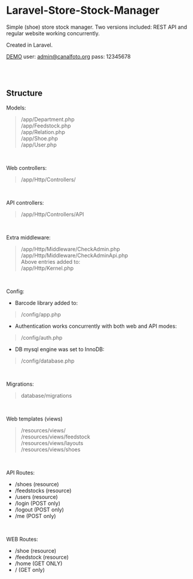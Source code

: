# Laravel-Store-Stock-Manager
Simple (shoe) store stock manager. Two versions included: REST API and regular website working concurrently. 

Created in Laravel.
<br />

[DEMO](https://demos.canalfoto.org/store-stock-manager) 
user: admin@canalfoto.org
pass: 12345678

<br />
<br />

## Structure
Models:
> /app/Department.php  
> /app/Feedstock.php  
> /app/Relation.php  
> /app/Shoe.php  
> /app/User.php
<br />

Web controllers:
> /app/Http/Controllers/
<br />

API controllers:
> /app/Http/Controllers/API
<br />

Extra middleware:
> /app/Http/Middleware/CheckAdmin.php  
> /app/Http/Middleware/CheckAdminApi.php  
> Above entries added to:  
> /app/Http/Kernel.php
<br />

Config:  
- Barcode library added to:
> /config/app.php  
- Authentication works concurrently with both web and API modes: 
> /config/auth.php  
- DB mysql engine was set to InnoDB: 
> /config/database.php  
<br />

Migrations:
> database/migrations
<br />

Web templates (views)
> /resources/views/  
> /resources/views/feedstock  
> /resources/views/layouts  
> /resources/views/shoes
<br />

API Routes:  
- /shoes (resource)  
- /feedstocks (resource)  
- /users (resource)  
- /login (POST only)  
- /logout (POST only)  
- /me (POST only)  
<br />

WEB Routes:
- /shoe (resource)
- /feedstock (resource)
- /home (GET ONLY)
- / (GET only)
<br />



